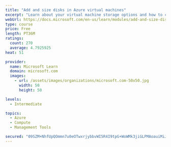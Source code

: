 ```yaml
---
title: "Add and size disks in Azure virtual machines"
excerpt: "Learn about your virtual machine storage options and how to choose between standard and premium, managed and unmanaged disks for your Azure virtual machine."
webUrl: https://docs.microsoft.com/en-us/learn/modules/add-and-size-disks-in-azure-virtual-machines/
type: course
price: Free
length: PT36M
ratings:
  count: 270
  average: 4.7925925
heat: 51

provider:
  name: Microsoft Learn
  domain: microsoft.com
  images:
    - url: /assets/images/organizations/microsoft.com-50x50.jpg
      width: 50
      height: 50

levels:
  - Intermediate

topics:
  - Azure
  - Compute
  - Management Tools

secured: "09SZM+NhfUpQOmmn7u0eOTwxrjybbvWI5R4I9tpG+WoWMk3jiGLPMAoauiMiJfmDc4M2KU3Ta/Six4lA38xsGMe0IDmWFdYRHSybxyOUNjFzjXFLcl+ijuHpuTFKF2ipDbQ9dwb1JMLcYDNMI2iWLxF09NY91gEwebrC32tQVZYiAaixy2uCWLF4rbTsAxOq93GiokJqiwQp4lcTWIeEkSEEzkoSSx29DiV7VsSNdMiX3juWiJSqq/GgLDClYJtDlz8u3uqMMIhdWVTLXResRx9TvkmzO8Xw93EaiCx2fjFVU/rVwWTm/DYw1MOQVxBWOP0eP67IztUZ+pGoILSQs9rhpYBNcAGztd+cjfrLR4eREcEYnbFC4EsPALXFADlUdggxpGB4/1hyHdRJhEBpz5G+c9ViuXe5zsfQnXNhaJ8=;LEj1tPe674MzHjwrFQ1pIA=="
---
```


